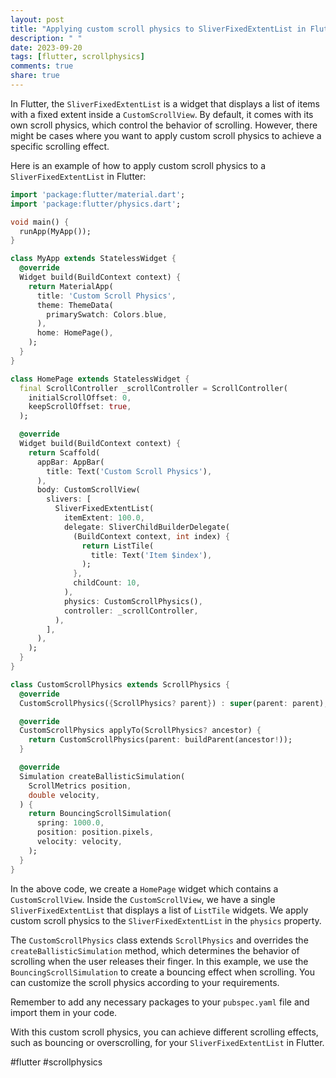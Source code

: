 ```yaml
---
layout: post
title: "Applying custom scroll physics to SliverFixedExtentList in Flutter"
description: " "
date: 2023-09-20
tags: [flutter, scrollphysics]
comments: true
share: true
---
```


In Flutter, the `SliverFixedExtentList` is a widget that displays a list of items with a fixed extent inside a `CustomScrollView`. By default, it comes with its own scroll physics, which control the behavior of scrolling. However, there might be cases where you want to apply custom scroll physics to achieve a specific scrolling effect.

Here is an example of how to apply custom scroll physics to a `SliverFixedExtentList` in Flutter:

```dart
import 'package:flutter/material.dart';
import 'package:flutter/physics.dart';

void main() {
  runApp(MyApp());
}

class MyApp extends StatelessWidget {
  @override
  Widget build(BuildContext context) {
    return MaterialApp(
      title: 'Custom Scroll Physics',
      theme: ThemeData(
        primarySwatch: Colors.blue,
      ),
      home: HomePage(),
    );
  }
}

class HomePage extends StatelessWidget {
  final ScrollController _scrollController = ScrollController(
    initialScrollOffset: 0,
    keepScrollOffset: true,
  );

  @override
  Widget build(BuildContext context) {
    return Scaffold(
      appBar: AppBar(
        title: Text('Custom Scroll Physics'),
      ),
      body: CustomScrollView(
        slivers: [
          SliverFixedExtentList(
            itemExtent: 100.0,
            delegate: SliverChildBuilderDelegate(
              (BuildContext context, int index) {
                return ListTile(
                  title: Text('Item $index'),
                );
              },
              childCount: 10,
            ),
            physics: CustomScrollPhysics(),
            controller: _scrollController,
          ),
        ],
      ),
    );
  }
}

class CustomScrollPhysics extends ScrollPhysics {
  @override
  CustomScrollPhysics({ScrollPhysics? parent}) : super(parent: parent);

  @override
  CustomScrollPhysics applyTo(ScrollPhysics? ancestor) {
    return CustomScrollPhysics(parent: buildParent(ancestor!));
  }

  @override
  Simulation createBallisticSimulation(
    ScrollMetrics position,
    double velocity,
  ) {
    return BouncingScrollSimulation(
      spring: 1000.0,
      position: position.pixels,
      velocity: velocity,
    );
  }
}
```

In the above code, we create a `HomePage` widget which contains a `CustomScrollView`. Inside the `CustomScrollView`, we have a single `SliverFixedExtentList` that displays a list of `ListTile` widgets. We apply custom scroll physics to the `SliverFixedExtentList` in the `physics` property.

The `CustomScrollPhysics` class extends `ScrollPhysics` and overrides the `createBallisticSimulation` method, which determines the behavior of scrolling when the user releases their finger. In this example, we use the `BouncingScrollSimulation` to create a bouncing effect when scrolling. You can customize the scroll physics according to your requirements.

Remember to add any necessary packages to your `pubspec.yaml` file and import them in your code.

With this custom scroll physics, you can achieve different scrolling effects, such as bouncing or overscrolling, for your `SliverFixedExtentList` in Flutter.

#flutter #scrollphysics